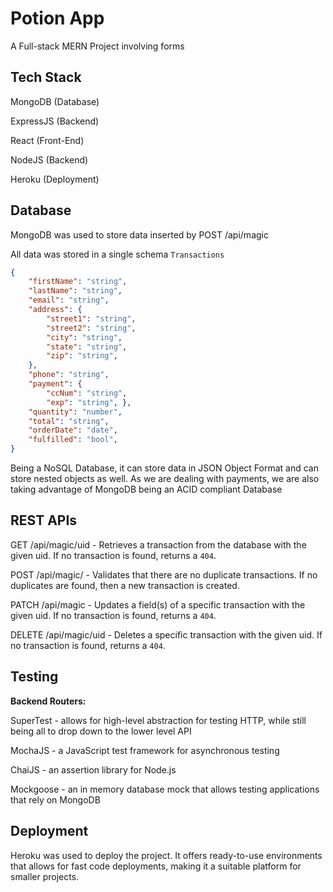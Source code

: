 # Potion App

A Full-stack MERN Project involving forms

## Tech Stack

MongoDB (Database)

ExpressJS (Backend)

React (Front-End)

NodeJS (Backend)

Heroku (Deployment)

## Database

MongoDB was used to store data inserted by POST /api/magic

All data was stored in a single schema `Transactions`

```json
{
	"firstName": "string", 
	"lastName": "string", 
	"email": "string", 
	"address": {
		"street1": "string", 
		"street2": "string", 
		"city": "string", 
		"state": "string", 
		"zip": "string",
	},
	"phone": "string", 
	"payment": {
		"ccNum": "string",
		"exp": "string", },
	"quantity": "number", 
	"total": "string", 
	"orderDate": "date", 
	"fulfilled": "bool",
}
```

Being a NoSQL Database, it can store data in JSON Object Format and can store nested objects as well. As we are dealing with payments, we are also taking advantage of MongoDB being an ACID compliant Database

## REST APIs


GET /api/magic/uid - Retrieves a transaction from the database with the given uid. If no transaction is found, returns a `404`.

POST /api/magic/ - Validates that there are no duplicate transactions. If no duplicates are found, then a new transaction is created.

PATCH /api/magic - Updates a field(s) of a specific transaction with the given uid. If no transaction is found, returns a `404`.

DELETE /api/magic/uid - Deletes a specific transaction with the given uid. If no transaction is found, returns a `404`.

## Testing


**Backend Routers:**

SuperTest - allows for high-level abstraction for testing HTTP, while still being all to drop down to the lower level API

MochaJS - a JavaScript test framework for asynchronous testing 

ChaiJS - an assertion library for Node.js 

Mockgoose - an in memory database mock that allows testing applications that rely on MongoDB

## Deployment

Heroku was used to deploy the project. It offers ready-to-use environments that allows for fast code deployments, making it a suitable platform for smaller projects.
